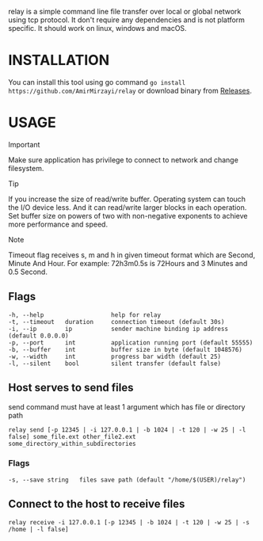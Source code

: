 relay is a simple command line file transfer over local or global network using tcp protocol.
It don't require any dependencies and is not platform specific. It should work on linux, windows and macOS.

# INSTALLATION
You can install this tool using go command `go install https://github.com/AmirMirzayi/relay` or download binary from [Releases](https://github.com/AmirMirzayi/relay/releases).

# USAGE
> [!IMPORTANT]
> Make sure application has privilege to connect to network and change filesystem.

> [!TIP]
> If you increase the size of read/write buffer. Operating system can touch the I/O device less. And it can read/write larger blocks in each operation. Set buffer size on powers of two with non-negative exponents to achieve more performance and speed.

> [!NOTE]
> Timeout flag receives s, m and h in given timeout format which are Second, Minute And Hour. For example: 72h3m0.5s is 72Hours and 3 Minutes and 0.5 Second.

## Flags
```
-h, --help                   help for relay
-t, --timeout   duration     connection timeout (default 30s)
-i, --ip        ip           sender machine binding ip address (default 0.0.0.0)
-p, --port      int          application running port (default 55555)
-b, --buffer    int          buffer size in byte (default 1048576)
-w, --width     int          progress bar width (default 25)
-l, --silent    bool         silent transfer (default false)
```

## Host serves to send files
send command must have at least 1 argument which has file or directory path
```
relay send [-p 12345 | -i 127.0.0.1 | -b 1024 | -t 120 | -w 25 | -l false] some_file.ext other_file2.ext some_directory_within_subdirectories
```

### Flags
```
-s, --save string   files save path (default "/home/$(USER)/relay")
```

## Connect to the host to receive files
```
relay receive -i 127.0.0.1 [-p 12345 | -b 1024 | -t 120 | -w 25 | -s /home | -l false]
```